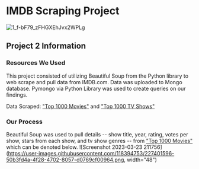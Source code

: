 # IMDB Scraping Project 
![1_f-bF79_zFHGXEhJvx2WPLg](https://user-images.githubusercontent.com/119638430/226774336-e070b73d-d4d3-4b6c-b489-f57fcc7a417a.jpg)

## Project 2 Information
  
  ### Resources We Used
  This project consisted of utilizing Beautiful Soup from the Python library to web scrape and pull data from IMDB.com. 
Data was uploaded to Mongo database. Pymongo via Python Library was used to create queries on our findings. 

   Data Scraped: ["Top 1000 Movies"](https://www.imdb.com/search/title/?groups=top_1000&sort=user_rating,desc&count=100&start=108&ref_=adv_nxt) and ["Top 1000 TV Shows"](https://www.imdb.com/search/title/?count=100&languages=en&num_votes=1000,&sort=num_votes,desc&title_type=tv_series)

  ### Our Process 
Beautiful Soup was used to pull details -- show title, year, rating, votes per show, stars from each show, and tv show genres -- from ["Top 1000 Movies"](https://www.imdb.com/search/title/?groups=top_1000&sort=user_rating,desc&count=100&start=108&ref_=adv_nxt) which can be denoted below.
![Screenshot 2023-03-23 211756](https://user-images.githubusercontent.com/118394753/227401596-50b3fd4a-4f28-4702-8057-d0769cf00964.png, width="48")

